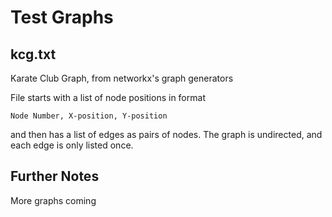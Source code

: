 # Test Graphs

## kcg.txt

Karate Club Graph, from networkx's graph generators

File starts with a list of node positions in format 

    Node Number, X-position, Y-position

and then has a list of edges as pairs of nodes. The graph is undirected, and each edge is only listed once.

## Further Notes

More graphs coming
